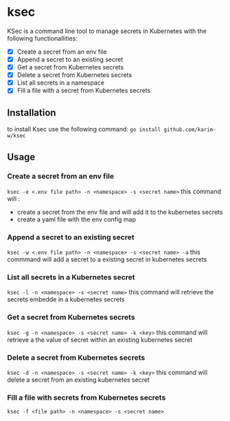 # ksec

KSec is a command line tool to manage secrets in Kubernetes with the following functionallities:
- [x] Create a secret from an env file
- [x] Append a secret to an existing secret
- [x] Get a secret from Kubernetes secrets 
- [x] Delete a secret from Kubernetes secrets
- [x] List all secrets in a namespace
- [x] Fill a file with a secret from Kubernetes secrets

## Installation
to install Ksec use the following command:
` go install github.com/karim-w/ksec `

## Usage
### Create a secret from an env file
` ksec -e <.env file path> -n <namespace> -s <secret name> `
this command will :
- create a secret from the env file and will add it to the kubernetes secrets
- create a yaml file with the env config map 
### Append a secret to an existing secret
` ksec -w <.env file path> -n <namespace> -s <secret name> -a `
this commmand will add a secret to a existing secret in kubernetes secrets
### List all secrets in a Kubernetes secret
` ksec -l -n <namespace> -s <secret name> `
this command will retrieve the secrets embedde in a kubernetes secrets
### Get a secret from Kubernetes secrets
` ksec -g -n <namespace> -s <secret name> -k <key> `
this command will retrieve a the value of secret within an existing kubernetes secret
### Delete a secret from Kubernetes secrets
` ksec -d -n <namespace> -s <secret name> -k <key> `
this command will delete a secret from an existing kubernetes secret

### Fill a file with secrets from Kubernetes secrets
` ksec -f <file path> -n <namespace> -s <secret name> `

